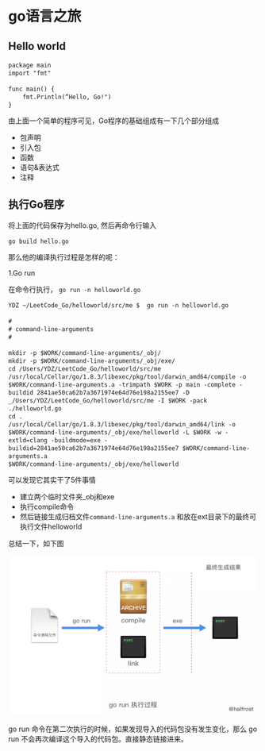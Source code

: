 # go语言之旅

## Hello world

```text
package main
import "fmt"

func main() {
    fmt.Println(“Hello, Go!")
}
```

由上面一个简单的程序可见，Go程序的基础组成有一下几个部分组成

* 包声明
* 引入包
* 函数
* 语句&表达式
* 注释

## 执行Go程序

将上面的代码保存为hello.go, 然后再命令行输入

```text
go build hello.go
```

那么他的编译执行过程是怎样的呢：

1.Go run

在命令行执行， `go run -n helloworld.go`

```text
YDZ ~/LeetCode_Go/helloworld/src/me $  go run -n helloworld.go

#
# command-line-arguments
#

mkdir -p $WORK/command-line-arguments/_obj/
mkdir -p $WORK/command-line-arguments/_obj/exe/
cd /Users/YDZ/LeetCode_Go/helloworld/src/me
/usr/local/Cellar/go/1.8.3/libexec/pkg/tool/darwin_amd64/compile -o $WORK/command-line-arguments.a -trimpath $WORK -p main -complete -buildid 2841ae50ca62b7a3671974e64d76e198a2155ee7 -D _/Users/YDZ/LeetCode_Go/helloworld/src/me -I $WORK -pack ./helloworld.go
cd .
/usr/local/Cellar/go/1.8.3/libexec/pkg/tool/darwin_amd64/link -o $WORK/command-line-arguments/_obj/exe/helloworld -L $WORK -w -extld=clang -buildmode=exe -buildid=2841ae50ca62b7a3671974e64d76e198a2155ee7 $WORK/command-line-arguments.a
$WORK/command-line-arguments/_obj/exe/helloworld
```

可以发现它其实干了5件事情

* 建立两个临时文件夹\_obj和exe
* 执行compile命令
* 然后链接生成归档文件`command-line-arguments.a` 和放在ext目录下的最终可执行文件helloworld

总结一下，如下图  

![](.gitbook/assets/image.png)

go run 命令在第二次执行的时候，如果发现导入的代码包没有发生变化，那么 go run 不会再次编译这个导入的代码包。直接静态链接进来。 





